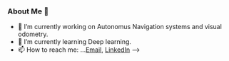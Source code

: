 ### About Me 👋

- 🔭 I’m currently working on Autonomus Navigation systems and visual odometry.
- 🌱 I’m currently learning Deep learning. 
- 📫 How to reach me: ...[Email](pareespathak1@gmail.com), [LinkedIn](https://www.linkedin.com/in/parees-pathak-6b743a1b5/)
-->
